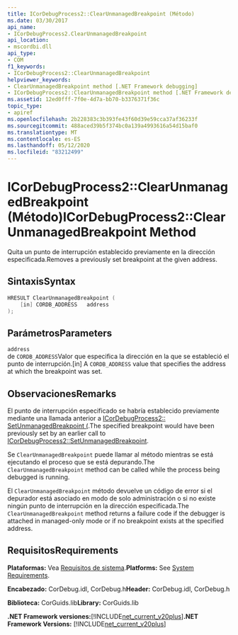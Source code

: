 ```yaml
---
title: ICorDebugProcess2::ClearUnmanagedBreakpoint (Método)
ms.date: 03/30/2017
api_name:
- ICorDebugProcess2.ClearUnmanagedBreakpoint
api_location:
- mscordbi.dll
api_type:
- COM
f1_keywords:
- ICorDebugProcess2::ClearUnmanagedBreakpoint
helpviewer_keywords:
- ClearUnmanagedBreakpoint method [.NET Framework debugging]
- ICorDebugProcess2::ClearUnmanagedBreakpoint method [.NET Framework debugging]
ms.assetid: 12ed0fff-7f0e-4d7a-bb70-b3376371f36c
topic_type:
- apiref
ms.openlocfilehash: 2b228383c3b393fe43f60d39e59cca37af36233f
ms.sourcegitcommit: 488aced39b5f374bc0a139a4993616a54d15baf0
ms.translationtype: MT
ms.contentlocale: es-ES
ms.lasthandoff: 05/12/2020
ms.locfileid: "83212499"
---
```

# <a name="icordebugprocess2clearunmanagedbreakpoint-method"></a><span data-ttu-id="2d1fc-102">ICorDebugProcess2::ClearUnmanagedBreakpoint (Método)</span><span class="sxs-lookup"><span data-stu-id="2d1fc-102">ICorDebugProcess2::ClearUnmanagedBreakpoint Method</span></span>
<span data-ttu-id="2d1fc-103">Quita un punto de interrupción establecido previamente en la dirección especificada.</span><span class="sxs-lookup"><span data-stu-id="2d1fc-103">Removes a previously set breakpoint at the given address.</span></span>  
  
## <a name="syntax"></a><span data-ttu-id="2d1fc-104">Sintaxis</span><span class="sxs-lookup"><span data-stu-id="2d1fc-104">Syntax</span></span>  
  
```cpp  
HRESULT ClearUnmanagedBreakpoint (  
    [in] CORDB_ADDRESS   address  
);  
```  
  
## <a name="parameters"></a><span data-ttu-id="2d1fc-105">Parámetros</span><span class="sxs-lookup"><span data-stu-id="2d1fc-105">Parameters</span></span>  
 `address`  
 <span data-ttu-id="2d1fc-106">de `CORDB_ADDRESS`Valor que especifica la dirección en la que se estableció el punto de interrupción.</span><span class="sxs-lookup"><span data-stu-id="2d1fc-106">[in] A `CORDB_ADDRESS` value that specifies the address at which the breakpoint was set.</span></span>  
  
## <a name="remarks"></a><span data-ttu-id="2d1fc-107">Observaciones</span><span class="sxs-lookup"><span data-stu-id="2d1fc-107">Remarks</span></span>  
 <span data-ttu-id="2d1fc-108">El punto de interrupción especificado se habría establecido previamente mediante una llamada anterior a [ICorDebugProcess2:: SetUnmanagedBreakpoint (](icordebugprocess2-setunmanagedbreakpoint-method.md).</span><span class="sxs-lookup"><span data-stu-id="2d1fc-108">The specified breakpoint would have been previously set by an earlier call to [ICorDebugProcess2::SetUnmanagedBreakpoint](icordebugprocess2-setunmanagedbreakpoint-method.md).</span></span>  
  
 <span data-ttu-id="2d1fc-109">Se `ClearUnmanagedBreakpoint` puede llamar al método mientras se está ejecutando el proceso que se está depurando.</span><span class="sxs-lookup"><span data-stu-id="2d1fc-109">The `ClearUnmanagedBreakpoint` method can be called while the process being debugged is running.</span></span>  
  
 <span data-ttu-id="2d1fc-110">El `ClearUnmanagedBreakpoint` método devuelve un código de error si el depurador está asociado en modo de solo administración o si no existe ningún punto de interrupción en la dirección especificada.</span><span class="sxs-lookup"><span data-stu-id="2d1fc-110">The `ClearUnmanagedBreakpoint` method returns a failure code if the debugger is attached in managed-only mode or if no breakpoint exists at the specified address.</span></span>  
  
## <a name="requirements"></a><span data-ttu-id="2d1fc-111">Requisitos</span><span class="sxs-lookup"><span data-stu-id="2d1fc-111">Requirements</span></span>  
 <span data-ttu-id="2d1fc-112">**Plataformas:** Vea [Requisitos de sistema](../../get-started/system-requirements.md).</span><span class="sxs-lookup"><span data-stu-id="2d1fc-112">**Platforms:** See [System Requirements](../../get-started/system-requirements.md).</span></span>  
  
 <span data-ttu-id="2d1fc-113">**Encabezado:** CorDebug.idl, CorDebug.h</span><span class="sxs-lookup"><span data-stu-id="2d1fc-113">**Header:** CorDebug.idl, CorDebug.h</span></span>  
  
 <span data-ttu-id="2d1fc-114">**Biblioteca:** CorGuids.lib</span><span class="sxs-lookup"><span data-stu-id="2d1fc-114">**Library:** CorGuids.lib</span></span>  
  
 <span data-ttu-id="2d1fc-115">**.NET Framework versiones:**[!INCLUDE[net_current_v20plus](../../../../includes/net-current-v20plus-md.md)]</span><span class="sxs-lookup"><span data-stu-id="2d1fc-115">**.NET Framework Versions:** [!INCLUDE[net_current_v20plus](../../../../includes/net-current-v20plus-md.md)]</span></span>

